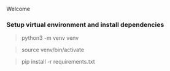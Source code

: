 Welcome

### Setup virtual environment and install dependencies

> python3 -m venv venv

> source venv/bin/activate

> pip install -r requirements.txt

